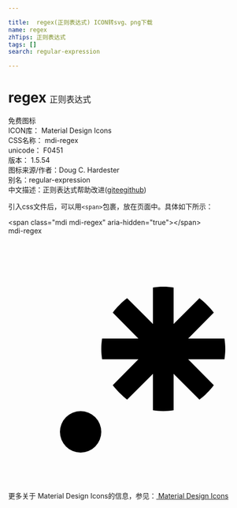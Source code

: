 ```yaml
---

title:  regex(正则表达式) ICON转svg、png下载
name: regex
zhTips: 正则表达式
tags: []
search: regular-expression

---
```


# regex  <small style="font-size: 60%;font-weight: 100">正则表达式</small>


<div class="detail-page">
<p>
<span><span class="badge-success badge">免费图标</span> </span>
<br/>
<span>
ICON库：
<span class="badge-secondary badge">Material Design Icons</span> 
</span>
<br/>
<span>
CSS名称：
<span class="badge-secondary badge">mdi-regex</span> 
</span>
<br/>
<span>
unicode：
<span class="badge-secondary badge">F0451</span> 
<copy-btn content='F0451' btn-title=""></copy-btn>
<copy-btn :content='String.fromCodePoint(parseInt("F0451", 16))' btn-title="复制U"></copy-btn>
</span>
<br/>
<span>
版本：
<span class="badge-secondary badge">1.5.54</span> 
</span>
<br/>
<span>图标来源/作者：<span class="badge-light badge">Doug C. Hardester</span></span> 
<br/>
<span>别名：<span class="badge-light badge">regular-expression</span></span><br/><span class="zh-detail">中文描述：<span class="badge-primary badge">正则表达式</span><span class="help-link"><span>帮助改进</span>(<a href="https://gitee.com/liuwave/icon-helper/edit/master/json/material/regex.json" target="_blank" rel="noopener noreferrer">gitee</a><a href="https://github.com/liuwave/icon-helper/edit/master/json/material/regex.json" target="_blank" rel="noopener noreferrer">github</a></span>)</span><br/>
</p>
</div>
<div class="alert alert-dark">
  <i class="mdi mdi-regex mdi-48px"></i>
  <i class="mdi mdi-regex mdi-36px"></i>
  <i class="mdi mdi-regex mdi-24px"></i>
  <i class="mdi mdi-regex mdi-18px"></i>
</div>
<div>
  <p>引入css文件后，可以用<code>&lt;span&gt;</code>包裹，放在页面中。具体如下所示：    
  </p>
  <div class="alert alert-primary" style="font-size: 14px">
    &lt;span class="mdi mdi-regex" aria-hidden="true"&gt;&lt;/span&gt;
    <copy-btn content='<span class="mdi mdi-regex" aria-hidden="true"></span>'></copy-btn>
  </div>
  <div class="alert alert-secondary">
    <i class="mdi mdi-regex"
    style="font-size: 24px"
    aria-hidden="true"></i> mdi-regex
    <copy-btn content="mdi-regex" btn-title="复制图标名称"></copy-btn>
  </div>
</div>
<div id="svg" class="svg-wrap">
<svg xmlns="http://www.w3.org/2000/svg" viewBox="0 0 24 24"><path d="M16,16.92C15.67,16.97 15.34,17 15,17C14.66,17 14.33,16.97 14,16.92V13.41L11.5,15.89C11,15.5 10.5,15 10.11,14.5L12.59,12H9.08C9.03,11.67 9,11.34 9,11C9,10.66 9.03,10.33 9.08,10H12.59L10.11,7.5C10.3,7.25 10.5,7 10.76,6.76V6.76C11,6.5 11.25,6.3 11.5,6.11L14,8.59V5.08C14.33,5.03 14.66,5 15,5C15.34,5 15.67,5.03 16,5.08V8.59L18.5,6.11C19,6.5 19.5,7 19.89,7.5L17.41,10H20.92C20.97,10.33 21,10.66 21,11C21,11.34 20.97,11.67 20.92,12H17.41L19.89,14.5C19.7,14.75 19.5,15 19.24,15.24V15.24C19,15.5 18.75,15.7 18.5,15.89L16,13.41V16.92H16V16.92M5,19A2,2 0 0,1 7,17A2,2 0 0,1 9,19A2,2 0 0,1 7,21A2,2 0 0,1 5,19H5Z" /></svg>
</div>
<detail full-name='mdi-regex'></detail>
    
<div><p>更多关于 Material Design Icons的信息，参见：<a target="_blank" href="https://iconhelper.cn/material.html"> Material Design Icons</a>
</p></div>

